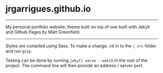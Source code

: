 # jrgarrigues.github.io
---

My personal portfolio website; theme built on top of one built with Jekyll and Github Pages by Matt Greenfield.

---

Styles are compiled using Sass. To make a change, cd in to the `/_src` folder and run `gulp`.

Testing can be done by running `jekyll serve --watch` in the root of the project. The command line will then provide an address / server port.

